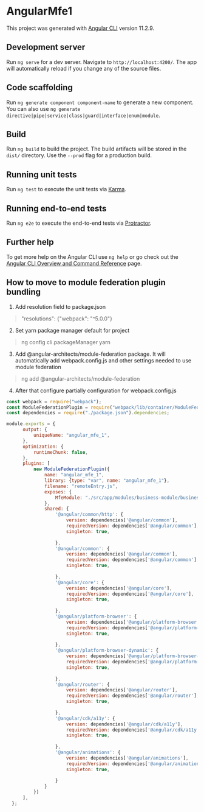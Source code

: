# AngularMfe1

This project was generated with [Angular CLI](https://github.com/angular/angular-cli) version 11.2.9.

## Development server

Run `ng serve` for a dev server. Navigate to `http://localhost:4200/`. The app will automatically reload if you change any of the source files.

## Code scaffolding

Run `ng generate component component-name` to generate a new component. You can also use `ng generate directive|pipe|service|class|guard|interface|enum|module`.

## Build

Run `ng build` to build the project. The build artifacts will be stored in the `dist/` directory. Use the `--prod` flag for a production build.

## Running unit tests

Run `ng test` to execute the unit tests via [Karma](https://karma-runner.github.io).

## Running end-to-end tests

Run `ng e2e` to execute the end-to-end tests via [Protractor](http://www.protractortest.org/).

## Further help

To get more help on the Angular CLI use `ng help` or go check out the [Angular CLI Overview and Command Reference](https://angular.io/cli) page.

## How to move to module federation plugin bundling

1. Add resolution field to package.json
> "resolutions": {"webpack": "^5.0.0"}
2. Set yarn package manager default for project
> ng config cli.packageManager yarn
3. Add @angular-architects/module-federation package. It will automatically add webpack.config.js and other settings needed to use module federation
> ng add @angular-architects/module-federation
4. After that configure partially configuration for webpack.config.js
```javascript
const webpack = require("webpack");
const ModuleFederationPlugin = require("webpack/lib/container/ModuleFederationPlugin");
const dependencies = require("./package.json").dependencies;

module.exports = {
      output: {
          uniqueName: "angular_mfe_1",
      },
      optimization: {
          runtimeChunk: false,
      },
      plugins: [
          new ModuleFederationPlugin({
              name: "angular_mfe_1",
              library: {type: "var", name: "angular_mfe_1"},
              filename: "remoteEntry.js",
              exposes: {
                  MfeModule: "./src/app/modules/business-module/business.module.ts",
              },
              shared: {
                  '@angular/common/http': {
                      version: dependencies['@angular/common'],
                      requiredVersion: dependencies['@angular/common'],
                      singleton: true,
  
                  },
                  '@angular/common': {
                      version: dependencies['@angular/common'],
                      requiredVersion: dependencies['@angular/common'],
                      singleton: true,
  
                  },
                  '@angular/core': {
                      version: dependencies['@angular/core'],
                      requiredVersion: dependencies['@angular/core'],
                      singleton: true,
  
                  },
                  '@angular/platform-browser': {
                      version: dependencies['@angular/platform-browser'],
                      requiredVersion: dependencies['@angular/platform-browser'],
                      singleton: true,
  
                  },
                  '@angular/platform-browser-dynamic': {
                      version: dependencies['@angular/platform-browser-dynamic'],
                      requiredVersion: dependencies['@angular/platform-browser-dynamic'],
                      singleton: true,
  
                  },
                  '@angular/router': {
                      version: dependencies['@angular/router'],
                      requiredVersion: dependencies['@angular/router'],
                      singleton: true,
  
                  },
                  '@angular/cdk/a11y': {
                      version: dependencies['@angular/cdk/a11y'],
                      requiredVersion: dependencies['@angular/cdk/a11y'],
                      singleton: true,
  
                  },
                  '@angular/animations': {
                      version: dependencies['@angular/animations'],
                      requiredVersion: dependencies['@angular/animations'],
                      singleton: true,
  
                  }
              }
          })
      ],
  };
```
